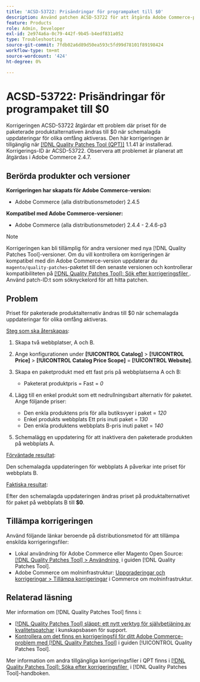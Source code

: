 ```yaml
---
title: 'ACSD-53722: Prisändringar för programpaket till $0'
description: Använd patchen ACSD-53722 för att åtgärda Adobe Commerce-problemet där priset för de paketerade produktalternativen ändras till $0 när schemalagda uppdateringar för olika omfång aktiveras.
feature: Products
role: Admin, Developer
exl-id: 2e974a6a-0c79-442f-9b45-b4edf831a052
type: Troubleshooting
source-git-commit: 7fdb02a6d89d50ea593c5fd99d78101f89198424
workflow-type: tm+mt
source-wordcount: '424'
ht-degree: 0%

---
```


# ACSD-53722: Prisändringar för programpaket till $0

Korrigeringen ACSD-53722 åtgärdar ett problem där priset för de paketerade produktalternativen ändras till $0 när schemalagda uppdateringar för olika omfång aktiveras. Den här korrigeringen är tillgänglig när [[!DNL Quality Patches Tool (QPT)]](https://experienceleague.adobe.com/sv/docs/commerce-operations/tools/quality-patches-tool/quality-patches-tool-to-self-serve-quality-patches) 1.1.41 är installerad. Korrigerings-ID är ACSD-53722. Observera att problemet är planerat att åtgärdas i Adobe Commerce 2.4.7.

## Berörda produkter och versioner

**Korrigeringen har skapats för Adobe Commerce-version:**

* Adobe Commerce (alla distributionsmetoder) 2.4.5

**Kompatibel med Adobe Commerce-versioner:**

* Adobe Commerce (alla distributionsmetoder) 2.4.4 - 2.4.6-p3

>[!NOTE]
>
>Korrigeringen kan bli tillämplig för andra versioner med nya [!DNL Quality Patches Tool]-versioner. Om du vill kontrollera om korrigeringen är kompatibel med din Adobe Commerce-version uppdaterar du `magento/quality-patches`-paketet till den senaste versionen och kontrollerar kompatibiliteten på [[!DNL Quality Patches Tool]: Sök efter korrigeringsfiler &#x200B;](https://experienceleague.adobe.com/tools/commerce-quality-patches/index.html?lang=sv-SE). Använd patch-ID:t som söknyckelord för att hitta patchen.

## Problem

Priset för paketerade produktalternativ ändras till $0 när schemalagda uppdateringar för olika omfång aktiveras.

<u>Steg som ska återskapas</u>:

1. Skapa två webbplatser, A och B.
1. Ange konfigurationen under **[!UICONTROL Catalog]** > **[!UICONTROL Price]** > **[!UICONTROL Catalog Price Scope]** = **[!UICONTROL Website]**.
1. Skapa en paketprodukt med ett fast pris på webbplatserna A och B:

   * Paketerat produktpris = Fast = *0*

1. Lägg till en enkel produkt som ett nedrullningsbart alternativ för paketet. Ange följande priser:

   * Den enkla produktens pris för alla butiksvyer i paket = *120*
   * Enkel produkts webbplats Ett pris inuti paket = *130*
   * Den enkla produktens webbplats B-pris inuti paket = *140*

1. Schemalägg en uppdatering för att inaktivera den paketerade produkten på webbplats A.

<u>Förväntade resultat</u>:

Den schemalagda uppdateringen för webbplats A påverkar inte priset för webbplats B.

<u>Faktiska resultat</u>:

Efter den schemalagda uppdateringen ändras priset på produktalternativet för paket på webbplats B till **$0**.

## Tillämpa korrigeringen

Använd följande länkar beroende på distributionsmetod för att tillämpa enskilda korrigeringsfiler:

* Lokal användning för Adobe Commerce eller Magento Open Source: [[!DNL Quality Patches Tool] > Användning &#x200B;](/help/tools/quality-patches-tool/usage.md) i guiden [!DNL Quality Patches Tool].
* Adobe Commerce om molninfrastruktur: [Uppgraderingar och korrigeringar > Tillämpa korrigeringar](https://experienceleague.adobe.com/docs/commerce-cloud-service/user-guide/develop/upgrade/apply-patches.html?lang=sv-SE) i Commerce om molninfrastruktur.

## Relaterad läsning

Mer information om [!DNL Quality Patches Tool] finns i:

* [[!DNL Quality Patches Tool] släppt: ett nytt verktyg för självbetjäning av kvalitetspatchar](https://experienceleague.adobe.com/sv/docs/commerce-operations/tools/quality-patches-tool/quality-patches-tool-to-self-serve-quality-patches) i kunskapsbasen för support.
* [Kontrollera om det finns en korrigeringsfil för ditt Adobe Commerce-problem med  [!DNL Quality Patches Tool]](/help/tools/quality-patches-tool/patches-available-in-qpt/check-patch-for-magento-issue-with-magento-quality-patches.md) i guiden [!UICONTROL Quality Patches Tool].


Mer information om andra tillgängliga korrigeringsfiler i QPT finns i [[!DNL Quality Patches Tool]: Söka efter korrigeringsfiler &#x200B;](https://experienceleague.adobe.com/tools/commerce-quality-patches/index.html?lang=sv-SE) i [!DNL Quality Patches Tool]-handboken.
